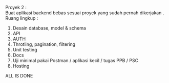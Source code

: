Proyek 2 : <br>
Buat aplikasi backend bebas sesuai proyek yang sudah pernah dikerjakan . <br>
Ruang lingkup :
1. Desain database, model & schema
2. API
3. AUTH
4. Throtling, pagination, filtering
5. Unit testing
6. Docs
7. Uji minimal pakai Postman / aplikasi kecil / tugas PPB / PSC
8. Hosting

ALL IS DONE